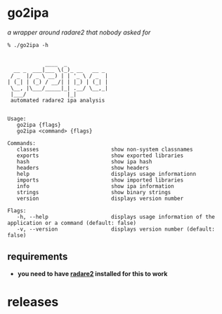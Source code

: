 # go2ipa

*a wrapper around radare2 that nobody asked for*

```
% ./go2ipa -h


            ____  _
  __ _  ___|___ \(_)_ __   __ _
 / _  |/ _ \ __) | | '_ \ / _  |
| (_| | (_) / __/| | |_) | (_| |
 \__, |\___/_____|_| .__/ \__,_|
 |___/             |_|
 automated radare2 ipa analysis


Usage:
   go2ipa {flags}
   go2ipa <command> {flags}

Commands:
   classes                       show non-system classnames
   exports                       show exported libraries
   hash                          show ipa hash
   headers                       show headers
   help                          displays usage informationn
   imports                       show imported libraries
   info                          show ipa information
   strings                       show binary strings
   version                       displays version number

Flags:
   -h, --help                    displays usage information of the application or a command (default: false)
   -v, --version                 displays version number (default: false)
```

## requirements

 - **you need to have [radare2](https://rada.re/n/radare2.html) installed for this to work**

# releases

